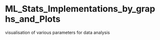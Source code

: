 # ML_Stats_Implementations_by_graphs_and_Plots
visualisation of various parameters for data analysis
